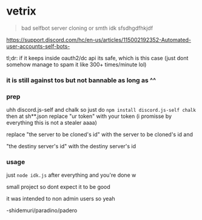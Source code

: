 # vetrix
> bad selfbot server cloning or smth idk sfsdhgdfhkjdf

https://support.discord.com/hc/en-us/articles/115002192352-Automated-user-accounts-self-bots-

tl;dr: if it keeps inside oauth2/dc api its safe, which is this case
(just dont somehow manage to spam it like 300+ times/minute lol)

### **it is still against tos but not bannable as long as ^^**

### prep
uhh discord.js-self and chalk so just do
```npm install discord.js-self chalk```
then at sh**.json replace "ur token" with your token (i promisse by everything this is not a stealer aaaa)

replace "the server to be cloned's id" with the server to be cloned's id and

"the destiny server's id" with the destiny server's id

### usage
just ```node idk.js``` after everything and you're done w

small project so dont expect it to be good

it was intended to non admin users so yeah

-shidemuri/paradino/padero

